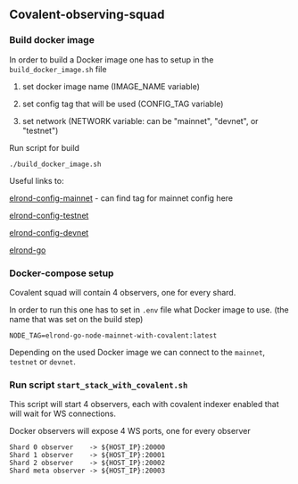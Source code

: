 ## Covalent-observing-squad

### Build docker image

In order to build a Docker image one has to setup in the `build_docker_image.sh` file

1. set docker image name (IMAGE_NAME variable)

2. set config tag that will be used (CONFIG_TAG variable)

3. set network (NETWORK variable: can be "mainnet", "devnet", or "testnet")

Run script for build 

```
./build_docker_image.sh
```

Useful links to:

[elrond-config-mainnet](https://github.com/ElrondNetwork/elrond-config-mainnet) - can find tag for mainnet config here

[elrond-config-testnet](https://github.com/ElrondNetwork/elrond-config-testnet)

[elrond-config-devnet](https://github.com/ElrondNetwork/elrond-config-devnet)

[elrond-go](https://github.com/ElrondNetwork/elrond-go)

### Docker-compose setup 

Covalent squad will contain 4 observers, one for every shard.

In order to run this one has to set in `.env` file what Docker image to use. (the name that was set on the build step)
``` 
NODE_TAG=elrond-go-node-mainnet-with-covalent:latest
```

Depending on the used Docker image we can connect to the `mainnet`, `testnet` or `devnet`.

### Run script `start_stack_with_covalent.sh`

This script will start 4 observers, each with covalent indexer enabled that will wait for WS connections. 

Docker observers will expose 4 WS ports, one for every observer

```
Shard 0 observer    -> ${HOST_IP}:20000
Shard 1 observer    -> ${HOST_IP}:20001
Shard 2 observer    -> ${HOST_IP}:20002
Shard meta observer -> ${HOST_IP}:20003
```
